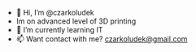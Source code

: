 - 👋 Hi, I’m @czarkoludek
- Im on advanced level of 3D printing
- 🌱 I’m currently learning IT
- 📫 Want contact with me? czarkoludek@gmail.com

<!---
czarkoludek/czarkoludek is a ✨ special ✨ repository because its `README.md` (this file) appears on your GitHub profile.
You can click the Preview link to take a look at your changes.
--->
